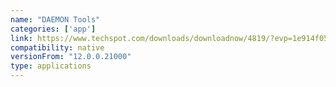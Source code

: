 ```yaml
---
name: "DAEMON Tools"
categories: ['app']
link: https://www.techspot.com/downloads/downloadnow/4819/?evp=1e914f05ca7c59fe3dcdfcc2e9bb0e34&file=5070
compatibility: native
versionFrom: "12.0.0.21000"
type: applications
---
```


